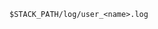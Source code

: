<!-- usedin: [ _includes/_inlines/StackManagement/common/logging] - layout:code post: logging_background-processes -->

```
$STACK_PATH/log/user_<name>.log
```
